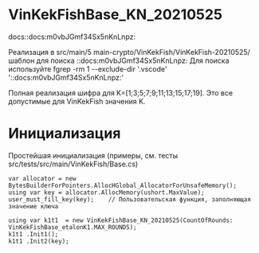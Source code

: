 # VinKekFishBase_KN_20210525
docs::docs:m0vbJGmf34Sx5nKnLnpz:

Реализация в
src/main/5 main-crypto/VinKekFish/VinKekFish-20210525/
шаблон для поиска
::docs:m0vbJGmf34Sx5nKnLnpz:
Для поиска используйте
fgrep -rm 1 --exclude-dir '.vscode' '::docs:m0vbJGmf34Sx5nKnLnpz:'



Полная реализация шифра для K=[1;3;5;7;9;11;13;15;17;19]. Это все допустимые для VinKekFish значения K.

# Инициализация

Простейшая инициализация
(примеры, см. тесты src/tests/src/main/VinKekFish/Base.cs)

    var allocator = new BytesBuilderForPointers.AllocHGlobal_AllocatorForUnsafeMemory();
    using var key = allocator.AllocMemory(ushort.MaxValue);
    user_must_fill_key(key);    // Пользовательская функция, заполняющая значение ключа

    using var k1t1  = new VinKekFishBase_KN_20210525(CountOfRounds: VinKekFishBase_etalonK1.MAX_ROUNDS);
    k1t1 .Init1();
    k1t1 .Init2(key);



